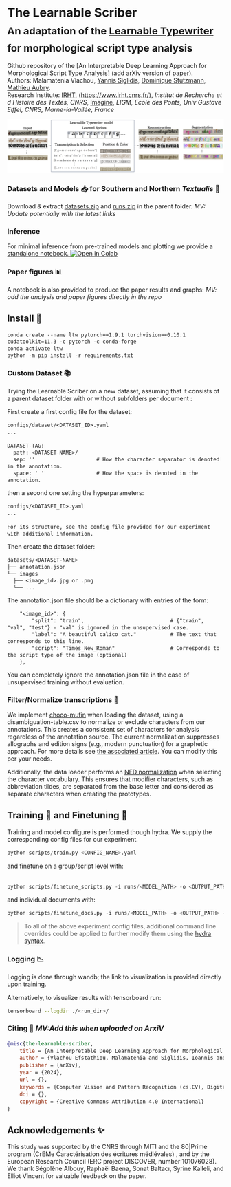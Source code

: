 

# The Learnable Scriber <br><sub>An adaptation of the [Learnable Typewriter](https://github.com/ysig/learnable-typewriter) for morphological script type analysis</sub>
Github repository of the [An Interpretable Deep Learning Approach for Morphological Script Type Analysis] (add arXiv version of paper).  
Authors: Malamatenia Vlachou, [Yannis Siglidis](https://imagine.enpc.fr/~siglidii/), [Dominique Stutzmann](https://cv.hal.science/dominique-stutzmann), [Mathieu Aubry](http://imagine.enpc.fr/~aubrym/).  
Research Institute: [IRHT](), (https://www.irht.cnrs.fr/), _Institut de Recherche et d'Histoire des Textes, CNRS_, [Imagine](https://imagine.enpc.fr/), _LIGM, Ecole des Ponts, Univ Gustave Eiffel, CNRS, Marne-la-Vallée, France_

![LTW_graph.png](./.media/LTW_graph.png)


### Datasets and Models :inbox_tray: for Southern and Northern _Textualis_ 📜
Download & extract [datasets.zip](https://www.dropbox.com/scl/fi/7el7mv8c27ggda1jvdxih/datasets.zip?rlkey=32c1yw6t59hitlruzd05aus74&st=tgaa0kg5&dl=0) and [runs.zip](https://www.dropbox.com/scl/fi/h1q7j3uhy1pv5y97q5nhw/demo.zip?rlkey=77tm13evqqpidgli2gmqtb6fe&st=eoegk2vk&dl=0) in the parent folder. *MV: Update potentially with the latest links* 

### Inference 
For minimal inference from pre-trained models and plotting we provide a [standalone notebook. ![Open in Colab](https://colab.research.google.com/assets/colab-badge.svg)]([https://colab.research.google.com/drive/11_CGvoXvpulKNEDsRN9MdBS35NvNz5l7?usp=sharing](https://colab.research.google.com/drive/11_CGvoXvpulKNEDsRN9MdBS35NvNz5l7?usp=sharing))


### Paper figures :bar_chart:
A notebook is also provided to produce the paper results and graphs:
 *MV: add the analysis and paper figures directly in the repo*

## Install :rocket:
```shell
conda create --name ltw pytorch==1.9.1 torchvision==0.10.1 cudatoolkit=11.3 -c pytorch -c conda-forge
conda activate ltw
python -m pip install -r requirements.txt
```


### Custom Dataset :books:
Trying the Learnable Scriber on a new dataset, assuming that it consists of a parent dataset folder with or without subfolders per document : 

First create a first config file for the dataset:

```
configs/dataset/<DATASET_ID>.yaml
...

DATASET-TAG:
  path: <DATASET-NAME>/
  sep: ''                    # How the character separator is denoted in the annotation. 
  space: ' '                 # How the space is denoted in the annotation.
```

then a second one setting the hyperparameters: 

```
configs/<DATASET_ID>.yaml
...

For its structure, see the config file provided for our experiment with additional information.

```

Then create the dataset folder:

```
datasets/<DATASET-NAME>
├── annotation.json
└── images
  ├── <image_id>.jpg or .png 
  └── ...
```


The annotation.json file should be a dictionary with entries of the form:
```
    "<image_id>": {
        "split": "train",                            # {"train", "val", "test"} - "val" is ignored in the unsupervised case.
        "label": "A beautiful calico cat."           # The text that corresponds to this line.
        "script": "Times_New_Roman"                  # Corresponds to the script type of the image (optional)
    },
```

You can completely ignore the annotation.json file in the case of unsupervised training without evaluation.

### Filter/Normalize transcriptions :soap:
We implement [choco-mufin](https://github.com/PonteIneptique/choco-mufin) when loading the dataset, using a disambiguation-table.csv to normalize or exclude characters from our annotations. This creates a consistent set of characters for analysis regardless of the annotation source. The current normalization suppresses allographs and edition signs (e.g., modern punctuation) for a graphetic approach. For more details see [the associated article](https://openhumanitiesdata.metajnl.com/articles/10.5334/johd.97). You can modify this per your needs.

Additionally, the data loader performs an [NFD normalization](https://fr.wikipedia.org/wiki/Normalisation_Unicode#NFD) when selecting the character vocabulary. This ensures that modifier characters, such as abbreviation tildes, are separated from the base letter and considered as separate characters when creating the prototypes.


## Training  :seedling: and Finetuning :herb:
Training and model configure is performed though hydra.
We supply the corresponding config files for our experiment.

```python
python scripts/train.py <CONFIG_NAME>.yaml
```

and finetune on a group/script level with:

```python

python scripts/finetune_scripts.py -i runs/<MODEL_PATH> -o <OUTPUT_PATH> --mode g_theta --max_steps <int> --invert_sprites --script '<SCRIPT_NAME>' -a <DATASET_PATH>/annotation.json -d <DATASET_PATH> --split <train or all>
```

and individual documents with: 

```python
python scripts/finetune_docs.py -i runs/<MODEL_PATH> -o <OUTPUT_PATH> --mode g_theta --max_steps <int> --invert_sprites -a <DATASET_PATH>/annotation.json -d <DATASET_PATH> --split <train or all>
```

> To all of the above experiment config files, additional command line overrides could be applied to further modify them using the [hydra syntax](https://hydra.cc/docs/advanced/override_grammar/basic/).


### Logging :chart_with_downwards_trend:
Logging is done through wandb; the link to visualization is provided directly upon training.

Alternatively, to visualize results with tensorboard run:

```bash
tensorboard --logdir ./<run_dir>/
```

### Citing :dizzy: *MV:Add this when uploaded on ArxiV*

```bibtex
@misc{the-learnable-scriber,
	title = {An Interpretable Deep Learning Approach for Morphological Script Type Analysis},
	author = {Vlachou-Efstathiou, Malamatenia and Siglidis, Ioannis and Stutzmann, Dominique, and Aubry, Mathieu},
	publisher = {arXiv},
	year = {2024},
	url = {},
	keywords = {Computer Vision and Pattern Recognition (cs.CV), Digital Palaeography, Document Analysis},
	doi = {},
	copyright = {Creative Commons Attribution 4.0 International}
}
```

## Acknowledgements :sparkles:
This study was supported by the CNRS through MITI and the 80|Prime program (CrEMe Caractérisation des écritures médiévales) , and by the European Research Council (ERC project DISCOVER, number 101076028). We thank Ségolène Albouy, Raphaël Baena, Sonat Baltacı, Syrine Kalleli, and Elliot Vincent for valuable feedback on the paper.
